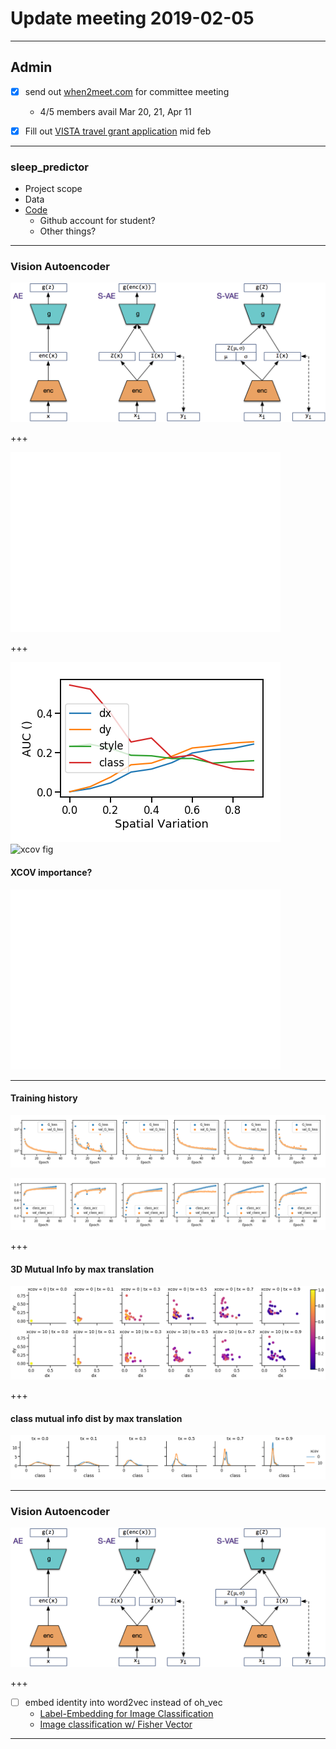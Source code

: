 # Update meeting 2019-02-05

---

## Admin

- [X] send out [when2meet.com](https://www.when2meet.com/?7494790-vocb8) for committee meeting
  - 4/5 members avail Mar 20, 21, Apr 11

- [X] Fill out [VISTA travel grant application](http://vista.info.yorku.ca/opportunities/visiting-scholar-trainee-awards/) mid feb

---
### sleep_predictor

- Project scope
- Data
- [Code](https://github.com/jzlab/sleep_ann)
  - Github account for student?
  - Other things?


---

### Vision Autoencoder

![model architecture](https://raw.githubusercontent.com/elijahc/tensorflow-generative-model-collections/master/assets/etc/S-AE_structures.png)

+++

![translocate](2019-02-05/assets/img/translocate_03.png)


+++

![xcov fig](2019-02-05/assets/img/shannon_auc_vs_spatial_variation.png)
![xcov fig](2019-02-05/assets/img/unit_shannon_waterfall.png)

#### XCOV importance?

![xcov fig](2019-02-05/assets/img/translocate_03.png)

---
#### Training history

![xcov_train_g_fig](2019-02-05/assets/img/xcov_train_g_loss.png)

![xcov acc fig](2019-02-05/assets/img/xcov_train_acc.png)

+++
#### 3D Mutual Info by max translation

![xcov I fig](2019-02-05/assets/img/xcov_mutual_info.png)

+++

#### class mutual info dist by max translation

![xcov dist fig](2019-02-05/assets/img/class_xcov_dist.png)

---

### Vision Autoencoder

![model architecture](https://raw.githubusercontent.com/elijahc/tensorflow-generative-model-collections/master/assets/etc/S-AE_structures.png)

+++

- [ ] embed identity into word2vec instead of oh_vec
  - [Label-Embedding for Image Classification](https://arxiv.org/pdf/1503.08677.pdf)
  - [Image classification w/ Fisher Vector](https://hal.inria.fr/hal-00830491v2/document)

---

